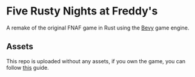 # Five Rusty Nights at Freddy's

A remake of the original FNAF game in Rust using the [Bevy](https://bevyengine.org/) game engine.

## Assets

This repo is uploaded without any assets, if you own the game, you can follow [this](https://fnafmodding.fandom.com/wiki/Asset_Ripping) guide.